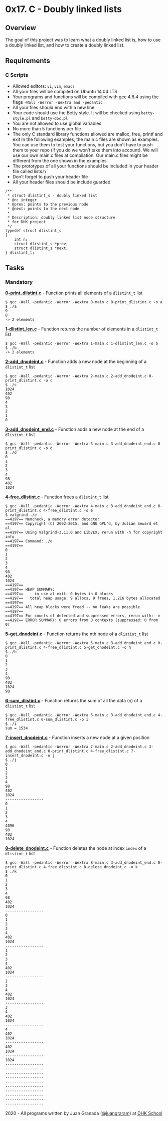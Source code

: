 # 0x17. C - Doubly linked lists

## Overview
The goal of this project was to learn what a doubly linked list is, how to use a doubly linked list, and how to create a doubly linked list.

## Requirements
### C Scripts
* Allowed editors: `vi`, `vim`, `emacs`
* All your files will be compiled on Ubuntu 14.04 LTS
* Your programs and functions will be compiled with gcc 4.8.4 using the flags `-Wall -Werror -Wextra and -pedantic`
* All your files should end with a new line
* Your code should use the Betty style. It will be checked using `betty-style.pl` and `betty-doc.pl`
* You are not allowed to use global variables
* No more than 5 functions per file
* The only C standard library functions allowed are malloc, free, printf and exit
In the following examples, the main.c files are shown as examples. You can use them to test your functions, but you don’t have to push them to your repo (if you do we won’t take them into account). We will use our own main.c files at compilation. Our main.c files might be different from the one shown in the examples
* The prototypes of all your functions should be included in your header file called lists.h
* Don’t forget to push your header file
* All your header files should be include guarded
```
/**
 * struct dlistint_s - doubly linked list
 * @n: integer
 * @prev: points to the previous node
 * @next: points to the next node
 *
 * Description: doubly linked list node structure
 * for DHK project
 */
typedef struct dlistint_s
{
    int n;
    struct dlistint_s *prev;
    struct dlistint_s *next;
} dlistint_t;
```

## Tasks
### Mandatory
**[0-print_dlistint.c](0-print_dlistint.c)** - Function prints all elements of a `dlistint_t` list
```
$ gcc -Wall -pedantic -Werror -Wextra 0-main.c 0-print_dlistint.c -o a
$ ./a 
9
8
-> 2 elements
```

**[1-dlistint_len.c](1-dlistint_len.c)** - Function returns the number of elements in a `dlistint_t` list
```
$ gcc -Wall -pedantic -Werror -Wextra 1-main.c 1-dlistint_len.c -o b
$ ./b 
-> 2 elements
```

**[2-add_dnodeint.c](2-add_dnodeint.c)** - Function adds a new node at the beginning of a `dlistint_t` list
```
$ gcc -Wall -pedantic -Werror -Wextra 2-main.c 2-add_dnodeint.c 0-print_dlistint.c -o c
$ ./c 
1024
402
98
4
3
2
1
0
```

**[3-add_dnodeint_end.c](3-add_dnodeint_end.c)** - Function adds a new node at the end of a `dlistint_t` list
```
$ gcc -Wall -pedantic -Werror -Wextra 3-main.c 3-add_dnodeint_end.c 0-print_dlistint.c -o d
$ ./d 
0
1
2
3
4
98
402
1024
```

**[4-free_dlistint.c](4-free_dlistint.c)** - Function frees a `dlistint_t` list
```
$ gcc -Wall -pedantic -Werror -Wextra 4-main.c 3-add_dnodeint_end.c 0-print_dlistint.c 4-free_dlistint.c -o e
$ valgrind ./e 
==4197== Memcheck, a memory error detector
==4197== Copyright (C) 2002-2015, and GNU GPL'd, by Julian Seward et al.
==4197== Using Valgrind-3.11.0 and LibVEX; rerun with -h for copyright info
==4197== Command: ./e
==4197== 
0
1
2
3
4
98
402
1024
==4197== 
==4197== HEAP SUMMARY:
==4197==     in use at exit: 0 bytes in 0 blocks
==4197==   total heap usage: 9 allocs, 9 frees, 1,216 bytes allocated
==4197== 
==4197== All heap blocks were freed -- no leaks are possible
==4197== 
==4197== For counts of detected and suppressed errors, rerun with: -v
==4197== ERROR SUMMARY: 0 errors from 0 contexts (suppressed: 0 from 0)
```

**[5-get_dnodeint.c](5-get_dnodeint.c)** - Function returns the nth node of a `dlistint_t` list
```
$ gcc -Wall -pedantic -Werror -Wextra 5-main.c 3-add_dnodeint_end.c 0-print_dlistint.c 4-free_dlistint.c 5-get_dnodeint.c -o h
$ ./h
0
1
2
3
4
98
402
1024
98
```

**[6-sum_dlistint.c](6-sum_dlistint.c)** - Function returns the sum of all the data (n) of a `dlistint_t` list
```
$ gcc -Wall -pedantic -Werror -Wextra 6-main.c 3-add_dnodeint_end.c 4-free_dlistint.c 6-sum_dlistint.c -o i
$ ./i 
sum = 1534
```

**[7-insert_dnodeint.c](7-insert_dnodeint.c)** - Function inserts a new node at a given position
```
$ gcc -Wall -pedantic -Werror -Wextra 7-main.c 2-add_dnodeint.c 3-add_dnodeint_end.c 0-print_dlistint.c 4-free_dlistint.c 7-insert_dnodeint.c -o j
$ ./j 
0
1
2
3
4
98
402
1024
-----------------
0
1
2
3
4
4096
98
402
1024
```

**[8-delete_dnodeint.c](8-delete_dnodeint.c)** - Function deletes the node at index `index` of a `dlistint_t` list
```
$ gcc -Wall -pedantic -Werror -Wextra 8-main.c 3-add_dnodeint_end.c 0-print_dlistint.c 4-free_dlistint.c 8-delete_dnodeint.c -o k
$ ./k
0
1
2
3
4
98
402
1024
-----------------
0
1
2
3
4
402
1024
-----------------
1
2
3
4
402
1024
-----------------
2
3
4
402
1024
-----------------
3
4
402
1024
-----------------
4
402
1024
-----------------
402
1024
-----------------
1024
-----------------
-----------------
-----------------
-----------------
-----------------
-----------------
-----------------
-----------------
-----------------
-----------------
```



2020 - All programs written by Juan Granada ([@juangraram](https://twitter.com/JuanGraRam)) at [DHK School](https://www.holbertonschool.com/)